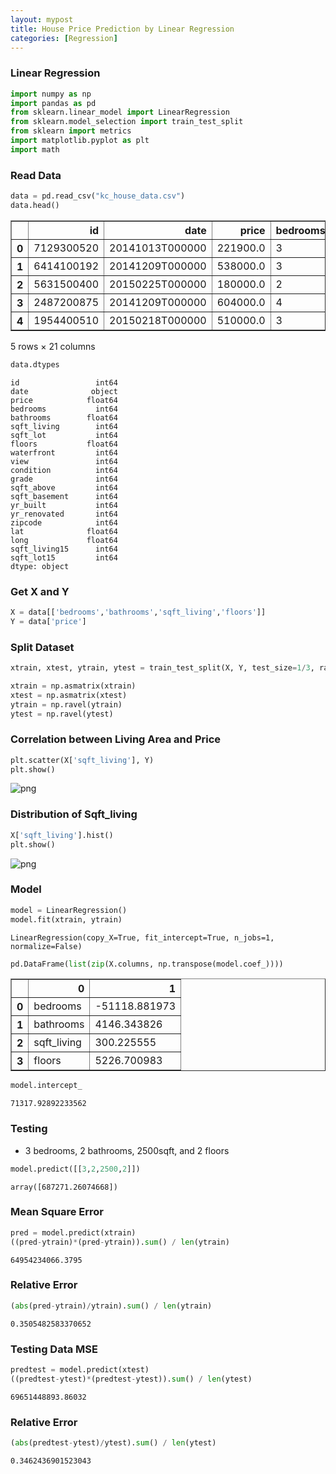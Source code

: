 ```yaml
---
layout: mypost
title: House Price Prediction by Linear Regression
categories: [Regression]
---
```


### Linear Regression


```python
import numpy as np 
import pandas as pd 
from sklearn.linear_model import LinearRegression
from sklearn.model_selection import train_test_split 
from sklearn import metrics 
import matplotlib.pyplot as plt 
import math
```

### Read Data


```python
data = pd.read_csv("kc_house_data.csv")
data.head()
```




<div>
<style scoped>
    .dataframe tbody tr th:only-of-type {
        vertical-align: middle;
    }

    .dataframe tbody tr th {
        vertical-align: top;
    }

    .dataframe thead th {
        text-align: right;
    }
</style>
<table border="1" class="dataframe">
  <thead>
    <tr style="text-align: right;">
      <th></th>
      <th>id</th>
      <th>date</th>
      <th>price</th>
      <th>bedrooms</th>
      <th>bathrooms</th>
      <th>sqft_living</th>
      <th>sqft_lot</th>
      <th>floors</th>
      <th>waterfront</th>
      <th>view</th>
      <th>...</th>
      <th>grade</th>
      <th>sqft_above</th>
      <th>sqft_basement</th>
      <th>yr_built</th>
      <th>yr_renovated</th>
      <th>zipcode</th>
      <th>lat</th>
      <th>long</th>
      <th>sqft_living15</th>
      <th>sqft_lot15</th>
    </tr>
  </thead>
  <tbody>
    <tr>
      <th>0</th>
      <td>7129300520</td>
      <td>20141013T000000</td>
      <td>221900.0</td>
      <td>3</td>
      <td>1.00</td>
      <td>1180</td>
      <td>5650</td>
      <td>1.0</td>
      <td>0</td>
      <td>0</td>
      <td>...</td>
      <td>7</td>
      <td>1180</td>
      <td>0</td>
      <td>1955</td>
      <td>0</td>
      <td>98178</td>
      <td>47.5112</td>
      <td>-122.257</td>
      <td>1340</td>
      <td>5650</td>
    </tr>
    <tr>
      <th>1</th>
      <td>6414100192</td>
      <td>20141209T000000</td>
      <td>538000.0</td>
      <td>3</td>
      <td>2.25</td>
      <td>2570</td>
      <td>7242</td>
      <td>2.0</td>
      <td>0</td>
      <td>0</td>
      <td>...</td>
      <td>7</td>
      <td>2170</td>
      <td>400</td>
      <td>1951</td>
      <td>1991</td>
      <td>98125</td>
      <td>47.7210</td>
      <td>-122.319</td>
      <td>1690</td>
      <td>7639</td>
    </tr>
    <tr>
      <th>2</th>
      <td>5631500400</td>
      <td>20150225T000000</td>
      <td>180000.0</td>
      <td>2</td>
      <td>1.00</td>
      <td>770</td>
      <td>10000</td>
      <td>1.0</td>
      <td>0</td>
      <td>0</td>
      <td>...</td>
      <td>6</td>
      <td>770</td>
      <td>0</td>
      <td>1933</td>
      <td>0</td>
      <td>98028</td>
      <td>47.7379</td>
      <td>-122.233</td>
      <td>2720</td>
      <td>8062</td>
    </tr>
    <tr>
      <th>3</th>
      <td>2487200875</td>
      <td>20141209T000000</td>
      <td>604000.0</td>
      <td>4</td>
      <td>3.00</td>
      <td>1960</td>
      <td>5000</td>
      <td>1.0</td>
      <td>0</td>
      <td>0</td>
      <td>...</td>
      <td>7</td>
      <td>1050</td>
      <td>910</td>
      <td>1965</td>
      <td>0</td>
      <td>98136</td>
      <td>47.5208</td>
      <td>-122.393</td>
      <td>1360</td>
      <td>5000</td>
    </tr>
    <tr>
      <th>4</th>
      <td>1954400510</td>
      <td>20150218T000000</td>
      <td>510000.0</td>
      <td>3</td>
      <td>2.00</td>
      <td>1680</td>
      <td>8080</td>
      <td>1.0</td>
      <td>0</td>
      <td>0</td>
      <td>...</td>
      <td>8</td>
      <td>1680</td>
      <td>0</td>
      <td>1987</td>
      <td>0</td>
      <td>98074</td>
      <td>47.6168</td>
      <td>-122.045</td>
      <td>1800</td>
      <td>7503</td>
    </tr>
  </tbody>
</table>
<p>5 rows × 21 columns</p>
</div>




```python
data.dtypes
```




    id                 int64
    date              object
    price            float64
    bedrooms           int64
    bathrooms        float64
    sqft_living        int64
    sqft_lot           int64
    floors           float64
    waterfront         int64
    view               int64
    condition          int64
    grade              int64
    sqft_above         int64
    sqft_basement      int64
    yr_built           int64
    yr_renovated       int64
    zipcode            int64
    lat              float64
    long             float64
    sqft_living15      int64
    sqft_lot15         int64
    dtype: object



### Get X and Y


```python
X = data[['bedrooms','bathrooms','sqft_living','floors']]
Y = data['price']
```

### Split Dataset


```python
xtrain, xtest, ytrain, ytest = train_test_split(X, Y, test_size=1/3, random_state=0)
```


```python
xtrain = np.asmatrix(xtrain)
xtest = np.asmatrix(xtest)
ytrain = np.ravel(ytrain)
ytest = np.ravel(ytest)
```

### Correlation between Living Area and Price


```python
plt.scatter(X['sqft_living'], Y)
plt.show()
```


![png](kernel_files/kernel_11_0.png)


### Distribution of Sqft_living


```python
X['sqft_living'].hist()
plt.show()
```


![png](kernel_files/kernel_13_0.png)


### Model


```python
model = LinearRegression()
model.fit(xtrain, ytrain)
```




    LinearRegression(copy_X=True, fit_intercept=True, n_jobs=1, normalize=False)




```python
pd.DataFrame(list(zip(X.columns, np.transpose(model.coef_))))
```




<div>
<style scoped>
    .dataframe tbody tr th:only-of-type {
        vertical-align: middle;
    }

    .dataframe tbody tr th {
        vertical-align: top;
    }

    .dataframe thead th {
        text-align: right;
    }
</style>
<table border="1" class="dataframe">
  <thead>
    <tr style="text-align: right;">
      <th></th>
      <th>0</th>
      <th>1</th>
    </tr>
  </thead>
  <tbody>
    <tr>
      <th>0</th>
      <td>bedrooms</td>
      <td>-51118.881973</td>
    </tr>
    <tr>
      <th>1</th>
      <td>bathrooms</td>
      <td>4146.343826</td>
    </tr>
    <tr>
      <th>2</th>
      <td>sqft_living</td>
      <td>300.225555</td>
    </tr>
    <tr>
      <th>3</th>
      <td>floors</td>
      <td>5226.700983</td>
    </tr>
  </tbody>
</table>
</div>




```python
model.intercept_
```




    71317.92892233562



### Testing
* 3 bedrooms, 2 bathrooms, 2500sqft, and 2 floors


```python
model.predict([[3,2,2500,2]])
```




    array([687271.26074668])



### Mean Square Error


```python
pred = model.predict(xtrain)
((pred-ytrain)*(pred-ytrain)).sum() / len(ytrain)
```




    64954234066.3795



### Relative Error


```python
(abs(pred-ytrain)/ytrain).sum() / len(ytrain)
```




    0.3505482583370652



### Testing Data MSE


```python
predtest = model.predict(xtest)
((predtest-ytest)*(predtest-ytest)).sum() / len(ytest)
```




    69651448893.86032



### Relative Error


```python
(abs(predtest-ytest)/ytest).sum() / len(ytest)
```




    0.3462436901523043


